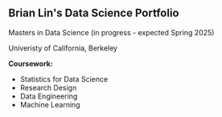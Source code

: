 ## Brian Lin's Data Science Portfolio 

Masters in Data Science (in progress - expected Spring 2025)

Univeristy of California, Berkeley

**Coursework:**
* Statistics for Data Science
* Research Design
* Data Engineering
* Machine Learning